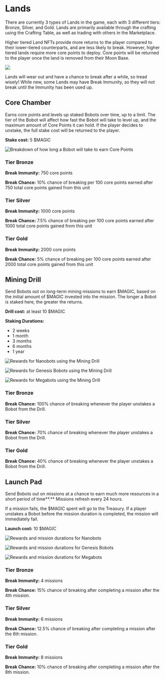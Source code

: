 # Lands

There are currently 3 types of Lands in the game, each with 3 different tiers: Bronze, Silver, and Gold. Lands are primarily available through the crafting using the Crafting Table, as well as trading with others in the Marketplace.&#x20;

Higher tiered Land NFTs provide more returns to the player compared to their lower-tiered counterparts, and are less likely to break. However, higher tiered lands require more core points to deploy. Core points will be returned to the player once the land is removed from their Moon Base.

![](<../../../.gitbook/assets/image (11).png>)

Lands will wear out and have a chance to break after a while, so tread wisely! While new, some Lands may have Break Immunity, so they will not break until the Immunity has been used up.&#x20;

## **Core Chamber** <a href="#core-points" id="core-points"></a>

Earns core points and levels up staked Bobots over time, up to a limit. The tier of the Bobot will affect how fast the Bobot will take to level up, and the maximum amount of Core Points it can hold. If the player decides to unstake, the full stake cost will be returned to the player.

**Stake cost:** 5 $MAGIC

![Breakdown of how long a Bobot will take to earn Core Points](<../../../.gitbook/assets/image (13).png>)

### Tier Bronze

**Break Immunity:** 750 core points&#x20;

**Break Chance:** 10% chance of breaking per 100 core points earned after 750 total core points gained from this unit

### Tier Silver

**Break Immunity:** 1000 core points&#x20;

**Break Chance:** 7.5% chance of breaking per 100 core points earned after 1000 total core points gained from this unit

### Tier Gold

**Break Immunity:** 2000 core points&#x20;

**Break Chance:** 5% chance of breaking per 100 core points earned after 2000 total core points gained from this unit

## **Mining Drill** <a href="#core-points" id="core-points"></a>

Send Bobots out on long-term mining missions to earn $MAGIC, based on the initial amount of $MAGIC invested into the mission. The longer a Bobot is staked here, the greater the returns.&#x20;

**Drill cost:** at least 10 $MAGIC&#x20;

**Staking Durations:**&#x20;

* 2 weeks
* 1 month
* 3 months
* 6 months
* 1 year

![Rewards for Nanobots using the Mining Drill](<../../../.gitbook/assets/image (10).png>)

![Rewards for Genesis Bobots using the Mining Drill](<../../../.gitbook/assets/image (14).png>)

![Rewards for Megabots using the Mining Drill](<../../../.gitbook/assets/image (17).png>)

### Tier Bronze&#x20;

**Break Chance:** 100% chance of breaking whenever the player unstakes a Bobot from the Drill.

### Tier Silver&#x20;

**Break Chance:** 70% chance of breaking whenever the player unstakes a Bobot from the Drill.

### Tier Gold&#x20;

**Break Chance:** 40% chance of breaking whenever the player unstakes a Bobot from the Drill.

## **Launch Pad** <a href="#core-points" id="core-points"></a>

Send Bobots out on missions at a chance to earn much more resources in a short period of time**.** Missions refresh every 24 hours.&#x20;

If a mission fails, the $MAGIC spent will go to the Treasury. If a player unstakes a Bobot before the mission duration is completed, the mission will immediately fail.&#x20;

**Launch cost:** 10 $MAGIC

![Rewards and mission durations for Nanobots](<../../../.gitbook/assets/image (12).png>)

![Rewards and mission durations for Genesis Bobots](<../../../.gitbook/assets/image (3).png>)

![Rewards and mission durations for Megabots](<../../../.gitbook/assets/image (4).png>)

### Tier Bronze

**Break Immunity:** 4 missions&#x20;

**Break Chance:** 15% chance of breaking after completing a mission after the 4th mission.&#x20;

### Tier Silver

**Break Immunity:** 6 missions&#x20;

**Break Chance:** 12.5% chance of breaking after completing a mission after the 6th mission.

### Tier Gold

**Break Immunity:** 8 missions&#x20;

**Break Chance:** 10% chance of breaking after completing a mission after the 8th mission.
